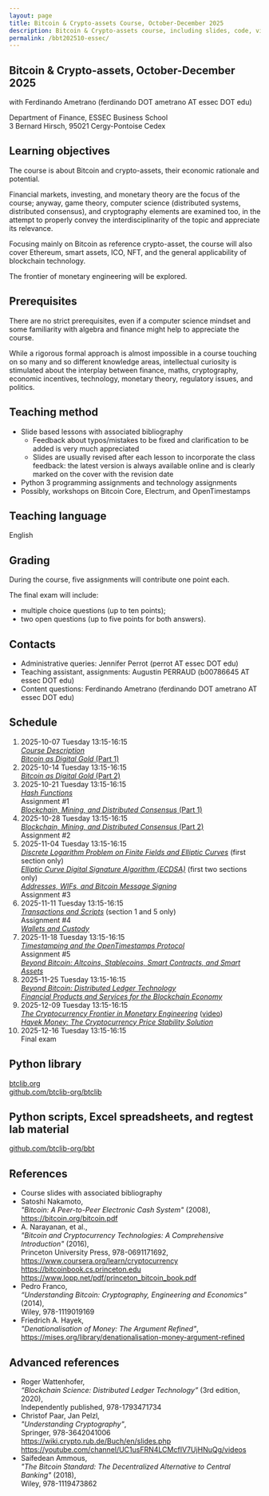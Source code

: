 ```yaml
---
layout: page
title: Bitcoin & Crypto-assets Course, October-December 2025
description: Bitcoin & Crypto-assets course, including slides, code, videos, etc.
permalink: /bbt202510-essec/
---
```


## Bitcoin & Crypto-assets, October-December 2025

with Ferdinando Ametrano (ferdinando DOT ametrano AT essec DOT edu)

Department of Finance, ESSEC Business School  
3 Bernard Hirsch, 95021 Cergy-Pontoise Cedex

## Learning objectives

The course is about Bitcoin and crypto-assets,
their economic rationale and potential.

Financial markets, investing, and monetary theory are the focus of the course;
anyway, game theory, computer science (distributed systems,
distributed consensus), and cryptography elements are examined too,
in the attempt to properly convey the interdisciplinarity of the topic and
appreciate its relevance.

Focusing mainly on Bitcoin as reference crypto-asset, the course will also
cover Ethereum, smart assets, ICO, NFT, and the general applicability of
blockchain technology.

The frontier of monetary engineering will be explored.

## Prerequisites

There are no strict prerequisites,
even if a computer science mindset
and some familiarity with algebra and finance
might help to appreciate the course.

While a rigorous formal approach is almost impossible
in a course touching on so many and so different knowledge areas,
intellectual curiosity is stimulated about the interplay between
finance, maths, cryptography, economic incentives, technology,
monetary theory, regulatory issues, and politics.

## Teaching method

* Slide based lessons with associated bibliography
  * Feedback about typos/mistakes to be fixed and clarification to be added is
    very much appreciated
  * Slides are usually revised after each lesson to incorporate the
    class feedback:
    the latest version is always available online and is clearly marked on
    the cover with the revision date
* Python 3 programming assignments and technology assignments
* Possibly, workshops on Bitcoin Core, Electrum, and OpenTimestamps

## Teaching language

English

## Grading

During the course, five assignments will contribute one point each.

The final exam will include:

* multiple choice questions (up to ten points);
* two open questions (up to five points for both answers).

## Contacts

* Administrative queries: Jennifer Perrot (perrot AT essec DOT edu)
* Teaching assistant, assignments: Augustin PERRAUD (b00786645 AT essec DOT edu)
* Content questions: Ferdinando Ametrano (ferdinando DOT ametrano AT essec DOT edu)

## Schedule

1. 2025-10-07 Tuesday 13:15-16:15  
    [_Course Description_](https://drive.google.com/file/d/1QpOZD-QcV8jJ1OPxt9ls5Jxiwrtlt6v6)  
    [_Bitcoin as Digital Gold_ (Part 1)](https://drive.google.com/file/d/1FpudunEQrBY8WLTSLzwThOoFxMKGTCho)  
2. 2025-10-14 Tuesday 13:15-16:15  
    [_Bitcoin as Digital Gold_ (Part 2)](https://drive.google.com/file/d/1FpudunEQrBY8WLTSLzwThOoFxMKGTCho)  
3. 2025-10-21 Tuesday 13:15-16:15  
    [_Hash Functions_](https://drive.google.com/file/d/1LzaOx1rrFzswkKBrmZjIbMYkxWYpn-m1)  
    Assignment #1  
    [_Blockchain, Mining, and Distributed Consensus_ (Part 1)](https://drive.google.com/file/d/1_rGy7wdI8iWx6w6LG_CGCmmLnAIFhncz)  
4. 2025-10-28 Tuesday 13:15-16:15  
    [_Blockchain, Mining, and Distributed Consensus_ (Part 2)](https://drive.google.com/file/d/1_rGy7wdI8iWx6w6LG_CGCmmLnAIFhncz)  
    Assignment #2  
5. 2025-11-04 Tuesday 13:15-16:15  
    [_Discrete Logarithm Problem on Finite Fields and Elliptic Curves_](https://drive.google.com/file/d/1FgQaVBv__y7x07cRCMaCXM9xTJMW9lgS) (first section only)  
    [_Elliptic Curve Digital Signature Algorithm (ECDSA)_](https://drive.google.com/file/d/1MZu_4zbI8khdYhbGJg9SwWkNA5x-Tb_W) (first two sections only)  
    [_Addresses, WIFs, and Bitcoin Message Signing_](https://drive.google.com/file/d/1xEcBCyN3yLN40A3Ny8k-2PQ-xKJw1RlA)  
    Assignment #3  
6. 2025-11-11 Tuesday 13:15-16:15  
    [_Transactions and Scripts_](https://drive.google.com/file/d/1S-1ltRVYPo6N33nXNWWBmopEg6jYfntY) (section 1 and 5 only)  
    Assignment #4  
    [_Wallets and Custody_](https://drive.google.com/file/d/10p-oWviNRLBv5hQUJa3KPxMQLl1a3nXF)  
7. 2025-11-18 Tuesday 13:15-16:15  
    [_Timestamping and the OpenTimestamps Protocol_](https://drive.google.com/file/d/1GksUgO54g1z7P4HUVmxXufmuM9y3EZ1b)  
    Assignment #5  
    [_Beyond Bitcoin: Altcoins, Stablecoins, Smart Contracts, and Smart Assets_](https://drive.google.com/file/d/12jGsSBY5sMwgRQwvjwlnG6J9xOxi0P0Z)  
8. 2025-11-25 Tuesday 13:15-16:15  
    [_Beyond Bitcoin: Distributed Ledger Technology_](https://drive.google.com/file/d/12jGsSBY5sMwgRQwvjwlnG6J9xOxi0P0Z)  
    [_Financial Products and Services for the Blockchain Economy_](https://drive.google.com/file/d/1KnZL6dXQTJRbCKtCRfBvVO9xrRnHJTgb)  
9. 2025-12-09 Tuesday 13:15-16:15  
    [_The Cryptocurrency Frontier in Monetary Engineering_](https://drive.google.com/file/d/1T2z4vfRvEv_wooerJI7FgD8IkxeTihlj)
    ([video](https://www.youtube.com/watch?v=dvgb2YOm1y4&t=2922s))  
    _[Hayek Money: The Cryptocurrency Price Stability Solution](https://ssrn.com/abstract=2425270)_  
10. 2025-12-16 Tuesday 13:15-16:15  
    Final exam  

## Python library

[btclib.org](https://btclib.org)  
[github.com/btclib-org/btclib](https://github.com/btclib-org/btclib)

## Python scripts, Excel spreadsheets, and regtest lab material

[github.com/btclib-org/bbt](https://github.com/btclib-org/bbt)

## References

* Course slides with associated bibliography
* Satoshi Nakamoto,  
  _"Bitcoin: A Peer-to-Peer Electronic Cash System"_ (2008),  
  <https://bitcoin.org/bitcoin.pdf>
* A. Narayanan, et al.,  
  _"Bitcoin and Cryptocurrency Technologies: A Comprehensive Introduction"_ (2016),  
  Princeton University Press, 978-0691171692,  
  <https://www.coursera.org/learn/cryptocurrency>  
  <https://bitcoinbook.cs.princeton.edu>  
  <https://www.lopp.net/pdf/princeton_bitcoin_book.pdf>
* Pedro Franco,  
  _“Understanding Bitcoin: Cryptography, Engineering and Economics”_ (2014),  
  Wiley, 978-1119019169
* Friedrich A. Hayek,  
  _"Denationalisation of Money: The Argument Refined"_,  
  <https://mises.org/library/denationalisation-money-argument-refined>  

## Advanced references

* Roger Wattenhofer,  
  _“Blockchain Science: Distributed Ledger Technology”_ (3rd edition, 2020),  
   Independently published, 978-1793471734
* Christof Paar, Jan Pelzl,  
  _"Understanding Cryptography"_,  
  Springer, 978-3642041006  
  <https://wiki.crypto.rub.de/Buch/en/slides.php>  
  <https://youtube.com/channel/UC1usFRN4LCMcfIV7UjHNuQg/videos>
* Saifedean Ammous,  
  _"The Bitcoin Standard: The Decentralized Alternative to Central Banking"_ (2018),  
  Wiley, 978-1119473862
